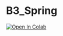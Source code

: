 # B3_Spring

[![Open In Colab](https://colab.research.google.com/assets/colab-badge.svg)](https://colab.research.google.com/B3_Spring/blob/main/MNIST_ML.ipynb)
